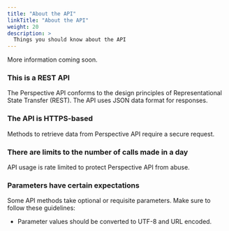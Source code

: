 ```yaml
---
title: "About the API"
linkTitle: "About the API"
weight: 20
description: >
  Things you should know about the API
---
```


More information coming soon.

### This is a REST API

The Perspective API conforms to the design principles of Representational State Transfer (REST). The API uses JSON data format for responses.

### The API is HTTPS-based

Methods to retrieve data from Perspective API require a secure request.

### There are limits to the number of calls made in a day

API usage is rate limited to protect Perspective API from abuse.

### Parameters have certain expectations

Some API methods take optional or requisite parameters. Make sure to follow these guidelines:

+ Parameter values should be converted to UTF-8 and URL encoded.

